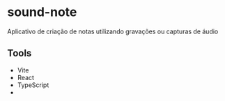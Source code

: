 # sound-note
Aplicativo de criação de notas utilizando gravações ou capturas de áudio

## Tools

- Vite
- React
- TypeScript
- 